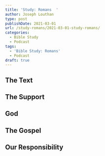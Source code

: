 ```yaml
---
title: 'Study: Romans  '
author: Joseph Louthan
type: post
publishDate: 2021-03-01
url: /study-romans/2021-03-01-study-romans/
categories:
  - Bible Study
  - Podcast
tags:
  - 'Bible Study: Romans'
  - Podcast
draft: true
---
```

## The Text



## The Support



## God



## The Gospel



## Our Responsibility



